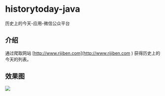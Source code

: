 historytoday-java
=================

历史上的今天-应用-微信公众平台

## 介绍

通过爬取网站 [http://www.rijiben.com](http://www.rijiben.com ) 获得历史上的今天的列表。

## 效果图



![](http://pistatic.qiniudn.com/images/historytoday.png)